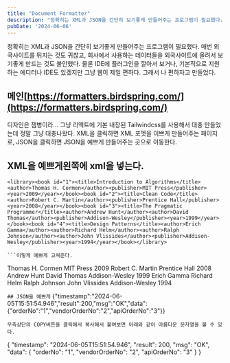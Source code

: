 ```yaml
---
title: "Document Formatter"
description: "정확히는 XML과 JSON을 간단히 보기좋게 만들어주는 프로그램이 필요했다. 매번 외국사이트를 뒤지는 것도 귀찮고, 회사에서 사용하는 데이터들을 외국사이트에 올려서 보기좋게 만드는 것도 불안했다. 물론 IDE에 플러그인을 깔아서 보거나, 기본적으로 지원하는 에디터나 IDE도 있겠지만 그..."
pubDate: '2024-06-06'
---
```


정확히는 XML과 JSON을 간단히 보기좋게 만들어주는 프로그램이 필요했다. 매번 외국사이트를 뒤지는 것도 귀찮고, 회사에서 사용하는 데이터들을 외국사이트에 올려서 보기좋게 만드는 것도 불안했다. 물론 IDE에 플러그인을 깔아서 보거나, 기본적으로 지원하는 에디터나 IDE도 있겠지만 그냥 웹이 제일 편하다. 그래서 나 편하자고 만들었다.
## 메인[https://formatters.birdspring.com/](https://formatters.birdspring.com/)
디자인은 잼병이라… 그냥 리액트에 기본 내장된 Tailwindcss를 사용해서 대충 만들었는데 정말 그냥 대충나왔다.
XML을 클릭하면 XML 포멧을 이쁘게 만들어주는 페이지로,
JSON을 클릭하면 JSON을 예쁘게 만들어주는 곳으로 이동한다.
## XML을 예쁘게왼쪽에 xml을 넣는다.
```
<library><book id="1"><title>Introduction to Algorithms</title><author>Thomas H. Cormen</author><publisher>MIT Press</publisher><year>2009</year></book><book id="2"><title>Clean Code</title><author>Robert C. Martin</author><publisher>Prentice Hall</publisher><year>2008</year></book><book id="3"><title>The Pragmatic Programmer</title><author>Andrew Hunt</author><author>David Thomas</author><publisher>Addison-Wesley</publisher><year>1999</year></book><book id="4"><title>Design Patterns</title><author>Erich Gamma</author><author>Richard Helm</author><author>Ralph Johnson</author><author>John Vlissides</author><publisher>Addison-Wesley</publisher><year>1994</year></book></library>

```이렇게 예쁘게 고쳐준다.
```
<library>
  <book id="1">
    <title>Introduction to Algorithms</title>
    <author>Thomas H. Cormen</author>
    <publisher>MIT Press</publisher>
    <year>2009</year>
  </book>
  <book id="2">
    <title>Clean Code</title>
    <author>Robert C. Martin</author>
    <publisher>Prentice Hall</publisher>
    <year>2008</year>
  </book>
  <book id="3">
    <title>The Pragmatic Programmer</title>
    <author>Andrew Hunt</author>
    <author>David Thomas</author>
    <publisher>Addison-Wesley</publisher>
    <year>1999</year>
  </book>
  <book id="4">
    <title>Design Patterns</title>
    <author>Erich Gamma</author>
    <author>Richard Helm</author>
    <author>Ralph Johnson</author>
    <author>John Vlissides</author>
    <publisher>Addison-Wesley</publisher>
    <year>1994</year>
  </book>
</library>

```## JSON을 예쁘게```
{"timestamp":"2024-06-05T15:51:54.946","result":200,"msg":"OK","data":{"orderNo":"1","vendorOrderNo":"2","apiOrderNo":"3"}}

```위 문서가 그냥 일렬로 나열되어있다. 복사해서 넣어본다.
우측상단의 COPY버튼을 클릭해서 복사해서 붙여보면 아래와 같이 아름다운 문자열을 볼 수 있다.
```
{
  "timestamp": "2024-06-05T15:51:54.946",
  "result": 200,
  "msg": "OK",
  "data": {
    "orderNo": "1",
    "vendorOrderNo": "2",
    "apiOrderNo": "3"
  }
}

```## 광고는 그냥 기대 안하고 달아놨음근데 광고에도 광고달았다고 나온다…